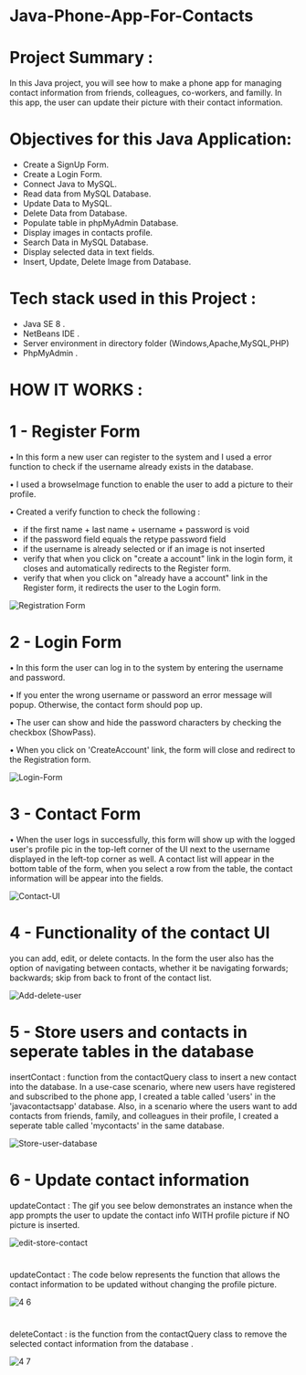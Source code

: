 # Java-Phone-App-For-Contacts


# Project Summary : 

 In this Java project, you will see how to make a phone app for managing contact
information from friends, colleagues, co-workers, and familly. In this app, the user
can update their picture with their contact information. 


# Objectives for this Java Application: 
 
- Create a SignUp Form.
- Create a Login Form. 
- Connect Java to MySQL.
- Read data from MySQL Database.
- Update Data to MySQL. 
- Delete Data from Database.
- Populate table in phpMyAdmin Database.
- Display images in contacts profile.
- Search Data in MySQL Database. 
- Display selected data in text fields. 
- Insert, Update, Delete Image from Database. 



# Tech stack used in this Project : 

- Java SE 8 . 
- NetBeans IDE .
- Server environment in directory folder (Windows,Apache,MySQL,PHP)
- PhpMyAdmin .



# HOW IT WORKS :


# 1 - Register Form
 
•	In this form a new user can register to the system and I used a error function to check if the username 
already exists in the database. 

•	I used a browseImage function to enable the user to add a picture to their profile. 

•	Created a verify function to check the following :
  - if the first name + last name + username + password is void
  - if the password field equals the retype password field
  - if the username is already selected or if an image is not inserted
  - verify that when you click on "create a account" link in the login form, it closes and automatically
    redirects to the Register form.
  - verify that when you click on "already have a account" link in the Register form, it redirects the user to the Login form.



![Registration Form](https://user-images.githubusercontent.com/20470279/107133506-efb6c000-68b6-11eb-8486-f39237ebc2cd.gif)




# 2 - Login Form

•	In this form the user can log in to the system by entering the username and password.

•	If you enter the wrong username or password an error message will popup. Otherwise, the contact form should pop up.

•	The user can show and hide the password characters by checking the checkbox (ShowPass).

•	When you click on 'CreateAccount' link, the form will close and redirect to the Registration form.


![Login-Form](https://user-images.githubusercontent.com/20470279/107137126-4d5b0480-68d7-11eb-8601-72cf590b601a.gif)



# 3 - Contact Form

•	When the user logs in successfully, this form will show up with the logged user's profile pic in the top-left corner of the UI next to the username displayed 
in the left-top corner as well. A contact list will appear in the bottom table of the form, when 
you select a row from the table, the contact information will be appear into the fields.




![Contact-UI](https://user-images.githubusercontent.com/20470279/107137858-7c28a900-68de-11eb-8f6c-0407c9ac94f4.gif)



# 4 - Functionality of the contact UI

you can add, edit, or delete contacts. In the form the user also has the option of navigating between contacts, whether it be 
navigating forwards; backwards; skip from back to front of the contact list.


![Add-delete-user](https://user-images.githubusercontent.com/20470279/107138521-dd527b80-68e2-11eb-9e7e-160e3d48bb92.gif)


# 5 - Store users and contacts in seperate tables in the database 
insertContact : function from the contactQuery class to insert a new contact into the database. In a use-case scenario, where new users have registered and subscribed to the phone app, I created a table called 'users' in the 'javacontactsapp' database. Also, in a scenario where the users want to add contacts from friends, family, and colleagues in their profile, I created a seperate table called 'mycontacts' in the same database. 



![Store-user-database](https://user-images.githubusercontent.com/20470279/107140825-d9c6f080-68f2-11eb-817b-f8709200d39b.gif)




# 6 - Update contact information 
updateContact : The gif you see below demonstrates an instance when the app prompts the user to update the contact info WITH profile picture if NO picture is inserted.



![edit-store-contact](https://user-images.githubusercontent.com/20470279/107141470-e2b9c100-68f6-11eb-8e79-2f5be45d10f9.gif)
# 


updateContact : The code below represents the function that allows the contact information to be updated without changing the profile picture. 


![4 6](https://user-images.githubusercontent.com/20470279/60803936-5196cd00-a14a-11e9-8200-c36120430cb0.JPG)
# 


deleteContact : is the function from the contactQuery class to remove the selected contact information from the database .




![4 7](https://user-images.githubusercontent.com/20470279/60803941-53f92700-a14a-11e9-8194-19eff6f98f41.JPG)







